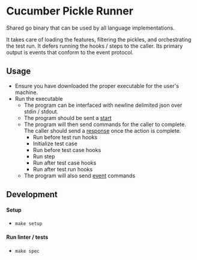 # Cucumber Pickle Runner

Shared go binary that can be used by all language implementations.

It takes care of loading the features, filtering the pickles, and orchestrating the test run. It defers running the hooks / steps to the caller. Its primary output is events that conform to the event protocol.

## Usage

* Ensure you have downloaded the proper executable for the user's machine.
* Run the executable
  * The program can be interfaced with newline delimited json over stdin / stdout.
  * The program should be sent a [start](./docs/commands/start.md)
  * The program will then send commands for the caller to complete. The caller should send a [response](./docs/commands/action_complete.md) once the action is complete.
    * Run before test run hooks
    * Initialize test case
    * Run before test case hooks
    * Run step
    * Run after test case hooks
    * Run after test run hooks
  * The program will also send [event](./docs/commands/event.md) commands

## Development

#### Setup

* `make setup`

#### Run linter / tests

* `make spec`
